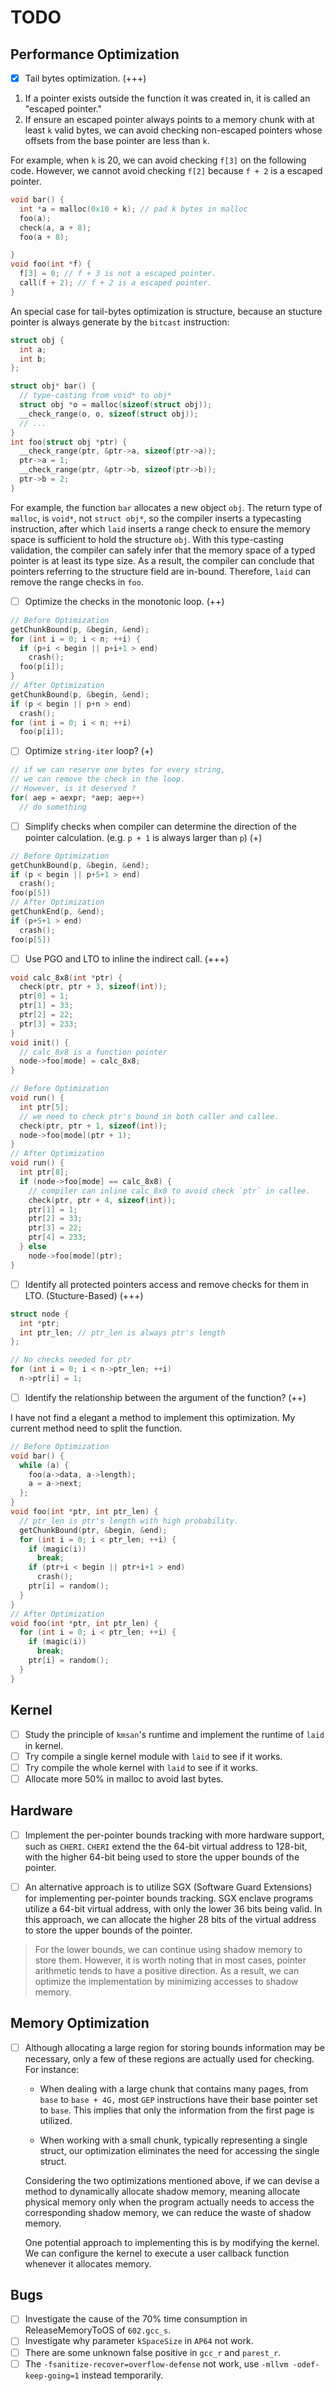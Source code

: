 # TODO

## Performance Optimization
- [x] Tail bytes optimization. (+++)

1. If a pointer exists outside the function it was created in, it is called an "escaped pointer."
2. If ensure an escaped pointer always points to a memory chunk with at least `k` valid bytes, we can avoid checking non-escaped pointers whose offsets from the base pointer are less than `k`.

For example, when `k` is 20, we can avoid checking `f[3]` on the following code. However, we cannot avoid checking `f[2]` because `f + 2` is a escaped pointer.
```c
void bar() {
  int *a = malloc(0x10 + k); // pad k bytes in malloc
  foo(a);
  check(a, a + 8);
  foo(a + 8);

}
void foo(int *f) {
  f[3] = 0; // f + 3 is not a escaped pointer.
  call(f + 2); // f + 2 is a escaped pointer.
}
```

An special case for tail-bytes optimization is structure, because an stucture pointer is always generate by the `bitcast` instruction:

```c
struct obj {
  int a;
  int b;
};

struct obj* bar() {
  // type-casting from void* to obj*
  struct obj *o = malloc(sizeof(struct obj));
  __check_range(o, o, sizeof(struct obj));
  // ...
}
int foo(struct obj *ptr) {
  __check_range(ptr, &ptr->a, sizeof(ptr->a));
  ptr->a = 1;
  __check_range(ptr, &ptr->b, sizeof(ptr->b));
  ptr->b = 2;
}
```

For example, the function `bar` allocates a new object `obj`. The return type of `malloc`, is `void*`, not `struct obj*`, so the compiler inserts a typecasting instruction, after which `laid` inserts a range check to ensure the memory space is sufficient to hold the structure `obj`. With this type-casting validation, the compiler can safely infer that the memory space of a typed pointer is at least its type size. As a result, the compiler can conclude that pointers referring to the structure field are in-bound. Therefore, `laid` can remove the range checks in `foo`.

- [ ] Optimize the checks in the monotonic loop. (++)
```c
// Before Optimization
getChunkBound(p, &begin, &end);
for (int i = 0; i < n; ++i) {
  if (p+i < begin || p+i+1 > end)
    crash();
  foo(p[i]);
}
// After Optimization
getChunkBound(p, &begin, &end);
if (p < begin || p+n > end)
  crash();
for (int i = 0; i < n; ++i) 
  foo(p[i]);
```
- [ ] Optimize `string-iter` loop? (+)
```c
// if we can reserve one bytes for every string, 
// we can remove the check in the loop.
// However, is it deserved ?
for( aep = aexpr; *aep; aep++)
  // do something
```
- [ ] Simplify checks when compiler can determine the direction of the pointer calculation. (e.g. `p + 1` is always larger than `p`) (+)
```c
// Before Optimization
getChunkBound(p, &begin, &end);
if (p < begin || p+5+1 > end)
  crash();
foo(p[5])
// After Optimization
getChunkEnd(p, &end);
if (p+5+1 > end)
  crash();
foo(p[5])
```
- [ ] Use PGO and LTO to inline the indirect call. (+++)
```c
void calc_8x8(int *ptr) {
  check(ptr, ptr + 3, sizeof(int));
  ptr[0] = 1;
  ptr[1] = 33;
  ptr[2] = 22;
  ptr[3] = 233;
}
void init() {
  // calc_8x8 is a function pointer
  node->foo[mode] = calc_8x8;
}

// Before Optimization
void run() {
  int ptr[5];
  // we need to check ptr's bound in both caller and callee.
  check(ptr, ptr + 1, sizeof(int));
  node->foo[mode](ptr + 1);
}
// After Optimization
void run() {
  int ptr[8];
  if (node->foo[mode] == calc_8x8) {
    // compiler can inline calc_8x8 to avoid check `ptr` in callee.
    check(ptr, ptr + 4, sizeof(int));
    ptr[1] = 1;
    ptr[2] = 33;
    ptr[3] = 22;
    ptr[4] = 233;
  } else
    node->foo[mode](ptr);
}
```
- [ ] Identify all protected pointers access and remove checks for them in LTO. (Stucture-Based) (+++)
```c
struct node {
  int *ptr;
  int ptr_len; // ptr_len is always ptr's length
};

// No checks needed for ptr
for (int i = 0; i < n->ptr_len; ++i)
  n->ptr[i] = 1;
```

- [ ] Identify the relationship between the argument of the function? (++)

I have not find a elegant a method to implement this optimization. My current method need to split the function.
```c
// Before Optimization
void bar() {
  while (a) {
    foo(a->data, a->length);
    a = a->next;
  };
}
void foo(int *ptr, int ptr_len) {
  // ptr_len is ptr's length with high probability.
  getChunkBound(ptr, &begin, &end);
  for (int i = 0; i < ptr_len; ++i) {
    if (magic(i))
      break;
    if (ptr+i < begin || ptr+i+1 > end)
      crash();
    ptr[i] = random();
  }
}
// After Optimization
void foo(int *ptr, int ptr_len) {
  for (int i = 0; i < ptr_len; ++i) {
    if (magic(i))
      break;
    ptr[i] = random();
  }
}
```

## Kernel
- [ ] Study the principle of `kmsan`'s runtime and implement the runtime of `laid` in kernel.
- [ ] Try compile a single kernel module with `laid` to see if it works.
- [ ] Try compile the whole kernel with `laid` to see if it works.
- [ ] Allocate more 50% in malloc to avoid last bytes.

## Hardware

- [ ] Implement the per-pointer bounds tracking with more hardware support, such as `CHERI`. `CHERI` extend the the 64-bit virtual address to 128-bit, with the higher 64-bit being used to store the upper bounds of the pointer.

- [ ] An alternative approach is to utilize SGX (Software Guard Extensions) for implementing per-pointer bounds tracking. SGX enclave programs utilize a 64-bit virtual address, with only the lower 36 bits being valid. In this approach, we can allocate the higher 28 bits of the virtual address to store the upper bounds of the pointer.
> For the lower bounds, we can continue using shadow memory to store them. However, it is worth noting that in most cases, pointer arithmetic tends to have a positive direction. As a result, we can optimize the implementation by minimizing accesses to shadow memory. 

## Memory Optimization
- [ ] Although allocating a large region for storing bounds information may be necessary, only a few of these regions are actually used for checking. For instance:

  - When dealing with a large chunk that contains many pages, from `base` to `base + 4G,` most `GEP` instructions have their base pointer set to `base`. This implies that only the information from the first page is utilized.

  - When working with a small chunk, typically representing a single struct, our optimization eliminates the need for accessing the single struct.

  Considering the two optimizations mentioned above, if we can devise a method to dynamically allocate shadow memory, meaning allocate physical memory only when the program actually needs to access the corresponding shadow memory, we can reduce the waste of shadow memory.

  One potential approach to implementing this is by modifying the kernel. We can configure the kernel to execute a user callback function whenever it allocates memory.

## Bugs

- [ ] Investigate the cause of the 70% time consumption in ReleaseMemoryToOS of `602.gcc_s`.
- [ ] Investigate why parameter `kSpaceSize` in `AP64` not work.
- [ ] There are some unknown false positive in `gcc_r` and `parest_r`.
- [ ] The `-fsanitize-recover=overflow-defense` not work, use `-mllvm -odef-keep-going=1` instead temporarily.
